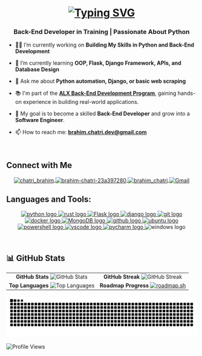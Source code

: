 <h1 align="center">
  <a href="https://git.io/typing-svg">
    <img src="https://readme-typing-svg.demolab.com?font=Fira+Code&size=22&pause=1000&center=true&vCenter=true&width=435&lines=Hi+%F0%9F%91%8B+I'm+Brahim;Aspiring+Software+Engineer" alt="Typing SVG" />
  </a>
</h1>

<h3 align="center">Back-End Developer in Training | Passionate About Python</h3>

- 👨‍💻 I’m currently working on **Building My Skills in Python and Back-End Development**

- 🌱 I’m currently learning **OOP, Flask, Django Framework, APIs, and Database Design**

- 💬 Ask me about **Python automation, Django, or basic web scraping**

- 📚 I'm part of the **[ALX Back-End Development Program](https://www.alxafrica.com/programme/back-end-web-development/)**, gaining hands-on experience in building real-world applications.

- 🎯 My goal is to become a skilled **Back-End Developer** and grow into a **Software Engineer**.

- 📫 How to reach me: **[brahim.chatri.dev@gmail.com](mailto:brahim.chatri.dev@gmail.com)**

<p> &nbsp;</p>
<h2 align="left"> Connect with Me </h2>

<div align="center">
  <a href="https://twitter.com/dev_brahim" target="_blank">
    <img align="center" src="https://skillicons.dev/icons?i=twitter" alt="chatri_brahim" height="40" width="50" />
  </a>
  <a href="https://www.linkedin.com/in/brahim-chatri-23a397280/" target="_blank">
    <img align="center" src="https://skillicons.dev/icons?i=linkedin" alt="brahim-chatri-23a397280" height="40" width="50" />
  </a>
  <a href="https://instagram.com/brahim_chatri" target="_blank">
    <img align="center" src="https://skillicons.dev/icons?i=instagram" alt="brahim_chatri" height="40" width="50" />
  </a>
  <a href="mailto:brahim.chatri.dev@gmail.com" target="_blank">
    <img align="center" src="https://skillicons.dev/icons?i=gmail" alt="Gmail" height="48" width="48" />
  </a>
</div>

<h2 align="left">Languages and Tools:</h2>
<div align="center">
  <a href="https://python.org" target="_blank">
    <img src="https://skillicons.dev/icons?i=py" width="50" height="50" alt="python logo" />
  </a>
  <a href="https://www.rust-lang.org" target="_blank">
    <img src="https://skillicons.dev/icons?i=rust" width="50" height="50" alt="rust logo" />
  </a>
  <a href="https://flask.palletsprojects.com/" target="_blank">
    <img src="https://skillicons.dev/icons?i=flask" width="50" height="50" alt="Flask logo" />
  </a>
  <a href="https://www.djangoproject.com/" target="_blank">
    <img src="https://skillicons.dev/icons?i=django" width="50" height="50" alt="django logo" />
  </a>
  <a href="https://www.git-scm.com/" target="_blank">
    <img src="https://skillicons.dev/icons?i=git" width="50" height="50" alt="git logo" />
  </a>
  <a href="https://www.docker.com/" target="_blank">
    <img src="https://skillicons.dev/icons?i=docker" width="50" height="50" alt="docker logo" />
  </a>
  <a href="https://www.mongodb.com/" target="_blank">
    <img src="https://skillicons.dev/icons?i=mongodb" width="50" height="50" alt="MongoDB logo" />
  </a>
  <a href="https://github.com" target="_blank">
    <img src="https://skillicons.dev/icons?i=github" width="50" height="50" alt="github logo" />
  </a>
    <a href="https://ubuntu.com/">
    <img src="https://skillicons.dev/icons?i=ubuntu" width="50" height="50" alt="ubuntu logo" />
  </a>
  <a href="https://microsoft.com/PowerShell" target="_blank">
    <img src="https://skillicons.dev/icons?i=powershell"  width="50" height="50" alt="powershell logo" />
  </a>
  <a href="https://code.visualstudio.com/" target="_blank">
    <img src="https://skillicons.dev/icons?i=vscode" width="50" height="50" alt="vscode logo" />
  </a>
  <a href="https://www.jetbrains.com/pycharm/" target="_blank">
    <img src="https://skillicons.dev/icons?i=pycharm" width="50" height="50" alt="pycharm logo" />
  </a>
  <img src="https://skillicons.dev/icons?i=windows" width="50" height="50" alt="windows logo" />
</div>
<p>&nbsp;</p>
<h2>📊 GitHub Stats</h2>

<table align="center">
  <tr>
    <td align="center">
      <strong>GitHub Stats</strong>
      <img src="https://github-readme-stats-beige-theta-61.vercel.app/api?username=BrahimChatri&show_icons=true&theme=dark" alt="GitHub Stats" height="220"/>
    </td>
    <td align="center">
      <strong>GitHub Streak</strong>
      <img src="https://github-readme-streak-stats-flame-ten.vercel.app/?user=BrahimChatri&theme=highcontrast&hide_border=false" alt="GitHub Streak" height="180"/>
    </td>
  </tr>
  <tr>
    <td align="center">
      <strong>Top Languages</strong>
      <img src="https://github-readme-stats-beige-theta-61.vercel.app/api/top-langs?username=BrahimChatri&show_icons=true&theme=dark&layout=compact" alt="Top Languages" height="180"/>
    </td>
    <td align="center">
      <strong>Roadmap Progress</strong>
      <a href="https://roadmap.sh/u/brahimch">
        <img src="https://roadmap.sh/card/wide/646452f1410780a6d9b6868b?variant=dark&roadmaps=python%2Cgit-github%2Cdatastructures-and-algorithms%2Cbackend" alt="roadmap.sh" height="230"/>
      </a>
    </td>
  </tr>
</table>


  
<picture>
  <source media="(prefers-color-scheme: dark)" srcset="https://raw.githubusercontent.com/BrahimChatri/BrahimChatri/output/github-contribution-grid-snake-dark.svg" />
  <source media="(prefers-color-scheme: light)" srcset="https://raw.githubusercontent.com/BrahimChatri/BrahimChatri/output/github-contribution-grid-snake.svg" />
  <img alt="GitHub Contribution Snake" src="https://raw.githubusercontent.com/BrahimChatri/BrahimChatri/output/github-contribution-grid-snake.svg" />
</picture>



![Profile Views](https://komarev.com/ghpvc/?username=BrahimChatri&color=blue&style=flat)
